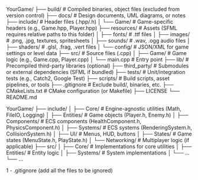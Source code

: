 
YourGame/
├── build/                 # Compiled binaries, object files (excluded from version control)
├── docs/                  # Design documents, UML diagrams, or notes
├── include/               # Header files (.hpp/.h)
│   └── Game/              # Game-specific headers (e.g., Game.hpp, Player.hpp)
├── resources/             # Assets (SFML requires relative paths to this folder)
│   ├── fonts/             # .ttf files
│   ├── images/            # .png, .jpg, textures, spritesheets
│   ├── sounds/            # .wav, .ogg audio files
│   ├── shaders/           # .glsl, .frag, .vert files
│   └── config/            # JSON/XML for game settings or level data
├── src/                   # Source files (.cpp)
│   ├── Game/              # Game logic (e.g., Game.cpp, Player.cpp)
│   └── main.cpp           # Entry point
├── lib/                   # Precompiled third-party libraries (optional)
├── third_party/           # Submodules or external dependencies (SFML if bundled)
├── tests/                 # Unit/integration tests (e.g., Catch2, Google Test)
├── scripts/               # Build scripts, asset pipelines, or tools
├── .gitignore             # Exclude build/, binaries, etc.
├── CMakeLists.txt         # CMake configuration (or Makefile)
├── LICENSE
└── README.md


YourGame/
├── include/
│   ├── Core/              # Engine-agnostic utilities (Math, FileIO, Logging)
│   ├── Entities/          # Game objects (Player.h, Enemy.h)
│   ├── Components/        # ECS components (HealthComponent.h, PhysicsComponent.h)
│   ├── Systems/           # ECS systems (RenderingSystem.h, CollisionSystem.h)
│   ├── UI/                # Menus, HUD, buttons
│   ├── States/            # Game states (MenuState.h, PlayState.h)
│   └── Networking/        # Multiplayer logic (if applicable)
├── src/
│   ├── Core/              # Implementations for core utilities
│   ├── Entities/          # Entity logic
│   ├── Systems/           # System implementations
│   └── ...
└── ...


1 - .gitignore (add all the files to be ignored)
